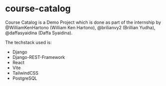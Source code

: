 # course-catalog


Course Catalog is a Demo Project which is done as part of the internship by @WilliamKenHartono (William Ken Hartono), @brilianvy2 (Brillian Yudha), @daffasyaidina (Daffa Syaidina).

The techstack used is:
- Django
- Django-REST-Framework
- React
- Vite
- TailwindCSS
- PostgreSQL
 
